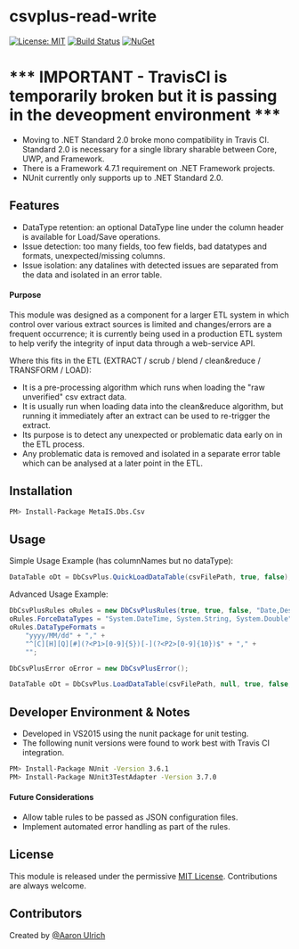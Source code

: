 # csvplus-read-write

[![License: MIT](https://img.shields.io/badge/License-MIT-green.svg)](https://opensource.org/licenses/MIT) [![Build Status](https://travis-ci.org/aaronu7/csvplus-read-write.svg?branch=master)](https://travis-ci.org/aaronu7/csvplus-read-write) [![NuGet](https://img.shields.io/nuget/v/MetaIS.Dbs.Csv.svg)](https://www.nuget.org/packages/MetaIS.Dbs.Csv/)

# *** IMPORTANT - TravisCI is temporarily broken but it is passing in the deveopment environment ***
 - Moving to .NET Standard 2.0 broke mono compatibility in Travis CI. Standard 2.0 is necessary for a single library sharable between Core, UWP, and Framework.
 - There is a Framework 4.7.1 requirement on .NET Framework projects.
 - NUnit currently only supports up to .NET Standard 2.0.

## Features
 - DataType retention: an optional DataType line under the column header is available for Load/Save operations.
 - Issue detection: too many fields, too few fields, bad datatypes and formats, unexpected/missing columns.
 - Issue isolation: any datalines with detected issues are separated from the data and isolated in an error table.

#### Purpose
This module was designed as a component for a larger ETL system in which control over various extract sources is limited and changes/errors are a frequent occurrence; it is currently being used in a production ETL system to help verify the integrity of input data through a web-service API. 

Where this fits in the ETL (EXTRACT / scrub / blend / clean&reduce / TRANSFORM / LOAD):
- It is a pre-processing algorithm which runs when loading the "raw unverified" csv extract data.
- It is usually run when loading data into the clean&reduce algorithm, but running it immediately after an extract can be used to re-trigger the extract.
- Its purpose is to detect any unexpected or problematic data early on in the ETL process. 
- Any problematic data is removed and isolated in a separate error table which can be analysed at a later point in the ETL.



## Installation
```sh
PM> Install-Package MetaIS.Dbs.Csv
```

## Usage
Simple Usage Example (has columnNames but no dataType):
```cs
DataTable oDt = DbCsvPlus.QuickLoadDataTable(csvFilePath, true, false);
```

Advanced Usage Example:
```cs
DbCsvPlusRules oRules = new DbCsvPlusRules(true, true, false, "Date,Description,Amount", "Account Number,Currency");
oRules.ForceDataTypes = "System.DateTime, System.String, System.Double";
oRules.DataTypeFormats = 
	"yyyy/MM/dd" + "," +
	"^[C][H][Q][#](?<P1>[0-9]{5})[-](?<P2>[0-9]{10})$" + "," + 
	"";

DbCsvPlusError oError = new DbCsvPlusError();

DataTable oDt = DbCsvPlus.LoadDataTable(csvFilePath, null, true, false, false, ',', oRules, oError);
```

## Developer Environment & Notes
- Developed in VS2015 using the nunit package for unit testing.
- The following nunit versions were found to work best with Travis CI integration.
```sh
PM> Install-Package NUnit -Version 3.6.1
PM> Install-Package NUnit3TestAdapter -Version 3.7.0
```

#### Future Considerations
- Allow table rules to be passed as JSON configuration files.
- Implement automated error handling as part of the rules.

## License
This module is released under the permissive [MIT License](http://revolunet.mit-license.org). Contributions are always welcome.

## Contributors
Created by [@Aaron Ulrich](https://github.com/aaronu7)
